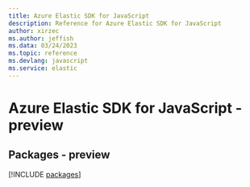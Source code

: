 ```yaml
---
title: Azure Elastic SDK for JavaScript
description: Reference for Azure Elastic SDK for JavaScript
author: xirzec
ms.author: jeffish
ms.data: 03/24/2023
ms.topic: reference
ms.devlang: javascript
ms.service: elastic
---
```

# Azure Elastic SDK for JavaScript - preview
## Packages - preview
[!INCLUDE [packages](elastic-index.md)]